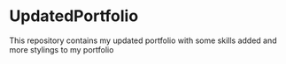 # UpdatedPortfolio
This repository contains my updated portfolio with some skills added and more stylings to my portfolio
